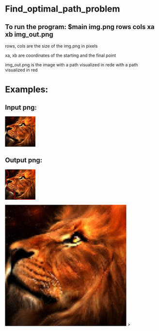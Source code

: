 # Find_optimal_path_problem
## To run the program: $main img.png rows cols xa xb img_out.png

rows, cols are the size of the img.png in pixels

xa, xb are coordinates of the starting and the final point

img_out.png is the image with a path visualized in rede with a path visualized in red


# Examples:
## Input png:
![](https://github.com/artiebears13/Sirius-c-Projects/blob/main/optimal_path/testImage/input.png)


## Output png:
![](https://github.com/artiebears13/Sirius-c-Projects/blob/main/optimal_path/testImage/img_out.png?raw=true)

<picture>
 <img src="https://github.com/artiebears13/Sirius-c-Projects/blob/main/optimal_path/testImage/input.png" width="400">
</picture>>